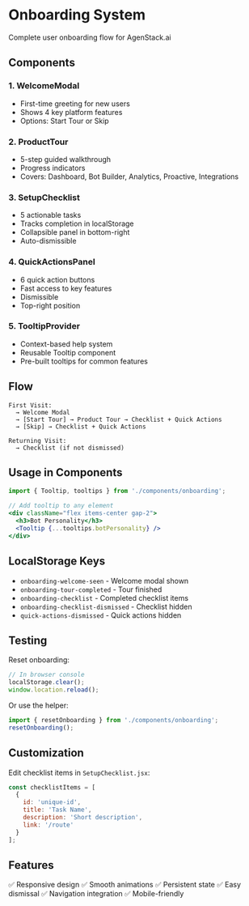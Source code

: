 # Onboarding System

Complete user onboarding flow for AgenStack.ai

## Components

### 1. **WelcomeModal**
- First-time greeting for new users
- Shows 4 key platform features
- Options: Start Tour or Skip

### 2. **ProductTour**
- 5-step guided walkthrough
- Progress indicators
- Covers: Dashboard, Bot Builder, Analytics, Proactive, Integrations

### 3. **SetupChecklist**
- 5 actionable tasks
- Tracks completion in localStorage
- Collapsible panel in bottom-right
- Auto-dismissible

### 4. **QuickActionsPanel**
- 6 quick action buttons
- Fast access to key features
- Dismissible
- Top-right position

### 5. **TooltipProvider**
- Context-based help system
- Reusable Tooltip component
- Pre-built tooltips for common features

## Flow

```
First Visit:
  → Welcome Modal
  → [Start Tour] → Product Tour → Checklist + Quick Actions
  → [Skip] → Checklist + Quick Actions

Returning Visit:
  → Checklist (if not dismissed)
```

## Usage in Components

```jsx
import { Tooltip, tooltips } from './components/onboarding';

// Add tooltip to any element
<div className="flex items-center gap-2">
  <h3>Bot Personality</h3>
  <Tooltip {...tooltips.botPersonality} />
</div>
```

## LocalStorage Keys

- `onboarding-welcome-seen` - Welcome modal shown
- `onboarding-tour-completed` - Tour finished
- `onboarding-checklist` - Completed checklist items
- `onboarding-checklist-dismissed` - Checklist hidden
- `quick-actions-dismissed` - Quick actions hidden

## Testing

Reset onboarding:
```javascript
// In browser console
localStorage.clear();
window.location.reload();
```

Or use the helper:
```javascript
import { resetOnboarding } from './components/onboarding';
resetOnboarding();
```

## Customization

Edit checklist items in `SetupChecklist.jsx`:
```javascript
const checklistItems = [
  {
    id: 'unique-id',
    title: 'Task Name',
    description: 'Short description',
    link: '/route'
  }
];
```

## Features

✅ Responsive design
✅ Smooth animations
✅ Persistent state
✅ Easy dismissal
✅ Navigation integration
✅ Mobile-friendly

